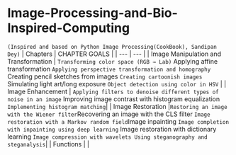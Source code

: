 # Image-Processing-and-Bio-Inspired-Computing
`(Inspired and based on Python Image Processing(CookBook), Sandipan Dey)`
| Chapters | CHAPTER GOALS |
| --- | --- |
| Image Manipulation and Transformation | `Transforming color space (RGB → Lab)` Applying affine transformation `Applying perspective transformation and homography` Creating pencil sketches from images `Creating cartoonish images` Simulating light art/long exposure `Object detection using color in HSV` |
| Image Enhancement | `Applying filters to denoise different types of noise in an image` Improving image contrast with histogram equalization `Implementing histogram matching`|
| Image Restoration |`Restoring an image with the Wiener filter`Recovering an image with the CLS filter `Image restoration with a Markov random field`Image inpainting `Image completion with inpainting using deep learning` Image restoration with dictionary learning `Image compression with wavelets Using steganography and steganalysis`|
| Functions |  |

